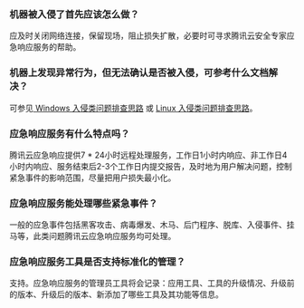 ### 机器被入侵了首先应该怎么做？
应及时关闭网络连接，保留现场，阻止损失扩散，必要时可寻求腾讯云安全专家应急响应服务的帮助。


### 机器上发现异常行为，但无法确认是否被入侵，可参考什么文档解决？
可参见[ Windows 入侵类问题排查思路](https://cloud.tencent.com/document/product/296/9605) 或 [Linux 入侵类问题排查思路](https://cloud.tencent.com/document/product/296/9604)。



### 应急响应服务有什么特点吗？
腾讯云应急响应提供7 * 24小时远程处理服务，工作日1小时内响应、非工作日4小时内响应、服务结束后2-3个工作日内提交报告，及时地为用户解决问题，控制紧急事件的影响范围，尽量把用户损失最小化。

### 应急响应服务能处理哪些紧急事件？
一般的应急事件包括黑客攻击、病毒爆发、木马、后门程序、脱库、入侵事件、挂马等，此类问题腾讯云应急响应服务均可处理。


### 应急响应服务工具是否支持标准化的管理？
支持。应急响应服务的管理员工具将会记录：应用工具、工具的升级情况、升级前的版本、升级后的版本、新添加了哪些工具及其功能等信息。

